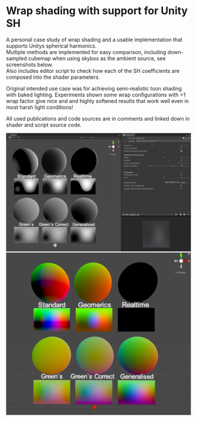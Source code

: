 # Wrap shading with support for Unity SH

A personal case study of wrap shading and a usable implementation that supports Unitys spherical harmonics.  
Multiple methods are implemented for easy comparison, including down-sampled cubemap when using skybox as the ambient source, see screenshots below.  
Also includes editor script to check how each of the SH coefficients are composed into the shader parameters. 
  
Original intended use case was for achieving semi-realistic toon shading with baked lighting. Experiments shown some wrap configurations with >1 wrap factor give nice and and highly softened results that work well even in most harsh light conditions!  
   
All used publications and code sources are in comments and linked down in shader and script source code.

![SH testing prefab and shader inspector](.img/SHDemo.png)
![SH testing prefab and shader inspector](.img/SHDemoRGB.png)